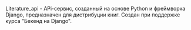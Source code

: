 Literature_api - APi-сервис, созданный на основе Python и фреймворка Django, предназначен для дистрибуции книг.
Создан при поддержке курса "Бекенд на Django".